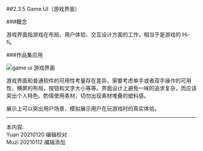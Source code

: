 ##2.3.5 Game UI（游戏界面）

###概念

游戏界面指游戏在布局、用户体验、交互设计方面的工作，相当于是游戏的 Hi-fi。

###作品集应用

![game ui 游戏界面](http://kitpic.makebi.net/2021/ixd_40.jpg)

游戏界面和普通软件的可用性考量存在差异，需要考虑单手或者双手操作的可用性，横屏的布局，按钮和文字大小等等。界面设计上避免一味的追求复杂，而应该突出个人特色。酌情使用素材，切勿出现素材堆叠的塑料感。

展示上可以突出用户场景，模拟展示用户在玩游戏时的真实体验。




---
本内容:  
Yuan 20210120 编辑校对  
Muzi 20210112 编辑添加
